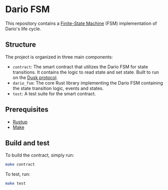 # Dario FSM

This repository contains a [Finite-State Machine](https://en.wikipedia.org/wiki/Finite-state_machine) (FSM) implementation of Dario's life cycle.

## Structure 

The project is organized in three main components:
- `contract`: The smart contract that utilizes the Dario FSM for state transitions. It contains the logic to read state and set state. Built to run on the [Dusk protocol](https://github.com/dusk-network).
- `dario_fsm`: The core Rust library implementing the Dario FSM containing the state transition logic, events and states.
- `test`: A test suite for the smart contract.

## Prerequisites

- [Rustup](https://rustup.rs/)
- [Make](https://www.gnu.org/software/make/)

## Build and test

To build the contract, simply run:

```bash
make contract
```

To test, run:

```bash
make test
```